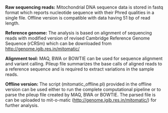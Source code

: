 **Raw sequencing reads:** Mitochondrial DNA sequence data is stored in fastq format which reports nucleotide sequence with their Phred qualities in a single file. Offline version is compatible with data having 51 bp of read length.

**Reference genome:** The analysis is based on alignment of sequencing reads with modified version of revised Cambridge Reference Genome Sequence (rCRSm) which can be downloaded from http://genome.igib.res.in/mitomatic/

**Alignment tool:** MAQ, BWA or BOWTIE can be used for sequence alignment and variant calling. Pileup file summarizes the base calls of aligned reads to a reference sequence and is required to extract variations in the sample reads.

**Offline version:** The script (mitomatic\_offline.pl) provided in the offline version can be used either to run the complete computational pipeline or to parse the pileup file created by MAQ, BWA or BOWTIE. The parsed file is can be uploaded to mit-o-matic (http://genome.igib.res.in/mitomatic/) for further analysis.